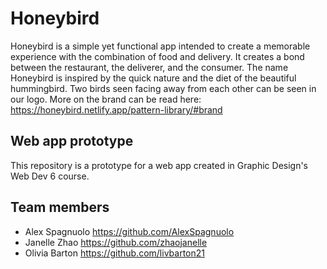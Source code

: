 # Honeybird

Honeybird is a simple yet functional app intended to create a memorable experience with the combination of food and delivery. It creates a bond between the restaurant, the deliverer, and the consumer. The name Honeybird is inspired by the quick nature and the diet of the beautiful hummingbird. Two birds seen facing away from each other can be seen in our logo. More on the brand can be read here: https://honeybird.netlify.app/pattern-library/#brand

## Web app prototype

This repository is a prototype for a web app created in Graphic Design's Web Dev 6 course.

## Team members

- Alex Spagnuolo <https://github.com/AlexSpagnuolo>
- Janelle Zhao <https://github.com/zhaojanelle>
- Olivia Barton <https://github.com/livbarton21>
